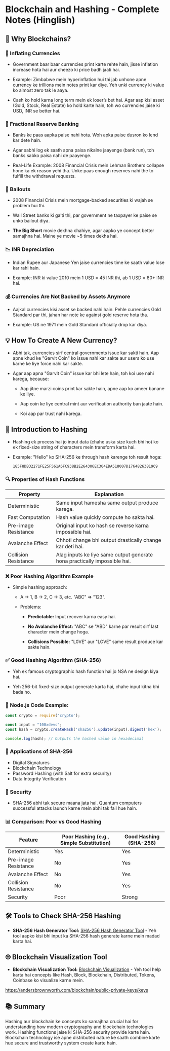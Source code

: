 # Blockchain and Hashing - Complete Notes (Hinglish)

## 📌 Why Blockchains?

### 🌟 Inflating Currencies
- Government baar baar currencies print karte rehte hain, jisse inflation increase hota hai aur cheezo ki price badh jaati hai.

- Example:  Zimbabwe mein hyperinflation hui thi jab unhone apne currency ke trillions mein notes print kar diye. Yeh unki currency ki value ko almost zero tak le aaya.

- Cash ko hold karna long term mein ek loser’s bet hai. Agar aap kisi asset (Gold, Stock, Real Estate) ko hold karte hain, toh wo currencies jaise ki USD, INR se better hai.

### 💸 Fractional Reserve Banking

- Banks ke paas aapka paise nahi hota. Woh apka paise dusron ko lend kar dete hain.

- Agar sabhi log ek saath apna paisa nikalne jaayenge (bank run), toh banks sabko paisa nahi de paayenge.

- Real-Life Example: 2008 Financial Crisis mein Lehman Brothers collapse hone ka ek reason yehi tha. Unke paas enough reserves nahi the to fulfill the withdrawal requests.

### 🏦 Bailouts

- 2008 Financial Crisis mein mortgage-backed securities ki wajah se problem hui thi.

- Wall Street banks ki galti thi, par government ne taxpayer ke paise se unko bailout diya.

- **The Big Short** movie dekhna chahiye, agar aapko ye concept better samajhna hai. Maine ye movie ~5 times dekha hai.

### 📉 INR Depreciation 

- Indian Rupee aur Japanese Yen jaise currencies time ke saath value lose kar rahi hain.

- Example: INR ki value 2010 mein 1 USD = 45 INR thi, ab 1 USD = 80+ INR hai.

### 💰 Currencies Are Not Backed by Assets Anymore

- Aajkal currencies kisi asset se backed nahi hain. Pehle currencies Gold Standard par thi, jahan har note ke against gold reserve hota tha.

- Example: US ne 1971 mein Gold Standard officially drop kar diya.

## 💡 How To Create A New Currency?

- Abhi tak, currencies sirf central governments issue kar sakti hain. Aap apne khud ke "Garvit Coin" ko issue nahi kar sakte aur users ko use karne ke liye force nahi kar sakte.

- Agar aap apna "Garvit Coin" issue kar bhi lete hain, toh koi use nahi karega, because:

  - Aap jitne marzi coins print kar sakte hain, apne aap ko ameer banane ke liye.

  - Aap coin ke liye central mint aur verification authority ban jaate hain.

  - Koi aap par trust nahi karega.

## 🔑 Introduction to Hashing
- Hashing ek process hai jo input data (chahe uska size kuch bhi ho) ko ek fixed-size string of characters mein transform karta hai.

- Example: "Hello" ko SHA-256 ke through hash karenge toh result hoga:
  ```
  185F8DB32271FE25F561A6FC938B2E264306EC304EDA518007D1764826381969
  ```

### 🔍 Properties of Hash Functions
| Property                | Explanation                                                   |
|------------------------|-------------------------------------------------------------|
| Deterministic          | Same input hamesha same output produce karega.              |
| Fast Computation       | Hash value quickly compute ho sakta hai.                   |
| Pre-image Resistance    | Original input ko hash se reverse karna impossible hai.    |
| Avalanche Effect       | Chhoti change bhi output drastically change kar deti hai. |
| Collision Resistance   | Alag inputs ke liye same output generate hona practically impossible hai. |

### ❌ Poor Hashing Algorithm Example
- Simple hashing approach:
  - A -> 1, B -> 2, C -> 3, etc. "ABC" => "123".
  
  - Problems:
  
    - **Predictable:** Input recover karna easy hai.
  
    - **No Avalanche Effect:** "ABC" se "ABD" karne par result sirf last character mein change hoga.
  
    - **Collisions Possible:** "L0VE" aur "LOVE" same result produce kar sakte hain.

### ✅ Good Hashing Algorithm (SHA-256)

- Yeh ek famous cryptographic hash function hai jo NSA ne design kiya hai.

- Yeh 256-bit fixed-size output generate karta hai, chahe input kitna bhi bada ho.

### 📜 Node.js Code Example:
```javascript
const crypto = require('crypto');

const input = "100xdevs";
const hash = crypto.createHash('sha256').update(input).digest('hex');

console.log(hash); // Outputs the hashed value in hexadecimal
```

### 🔨 Applications of SHA-256
- Digital Signatures
- Blockchain Technology
- Password Hashing (with Salt for extra security)
- Data Integrity Verification

### 🔐 Security
- SHA-256 abhi tak secure maana jata hai. Quantum computers successful attacks launch karne mein abhi tak fail hue hain.

### 📊 Comparison: Poor vs Good Hashing
| Feature            | Poor Hashing (e.g., Simple Substitution) | Good Hashing (SHA-256) |
|--------------------|-------------------------------------------|-------------------------|
| Deterministic      | Yes                                       | Yes                     |
| Pre-image Resistance | No                                      | Yes                     |
| Avalanche Effect   | No                                        | Yes                     |
| Collision Resistance | No                                      | Yes                     |
| Security           | Poor                                      | Strong                  |

## 🛠️ Tools to Check SHA-256 Hashing
- **SHA-256 Hash Generator Tool:** [SHA-256 Hash Generator Tool](https://emn178.github.io/online-tools/sha256.html) - Yeh tool aapko kisi bhi input ka SHA-256 hash generate karne mein madad karta hai.

## 🌐 Blockchain Visualization Tool
- **Blockchain Visualization Tool:** [Blockchain Visualization](https://andersbrownworth.com/blockchain/) - Yeh tool help karta hai concepts like Hash, Block, Blockchain, Distributed, Tokens, Coinbase ko visualize 
karne mein.

https://andersbrownworth.com/blockchain/public-private-keys/keys

## 📚 Summary
Hashing aur blockchain ke concepts ko samajhna crucial hai for understanding how modern cryptography and blockchain technologies work. Hashing functions jaise ki SHA-256 security provide karte hain. Blockchain technology ise apne distributed nature ke saath combine karte hue secure and trustworthy system create karte hain.

